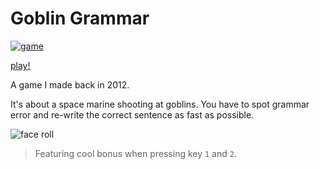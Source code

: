 Goblin Grammar
===

[![game](https://platane.github.io/goblin-grammar/screenshots/fire.gif)](https://platane.github.io/goblin-grammar/)

[play!](https://platane.github.io/goblin-grammar/)

A game I made back in 2012.

It's about a space marine shooting at goblins. You have to spot grammar error and re-write the correct sentence as fast as possible.

![face roll](https://platane.github.io/goblin-grammar/screenshots/faceroll.gif)


> Featuring cool bonus when pressing key `1` and `2`.